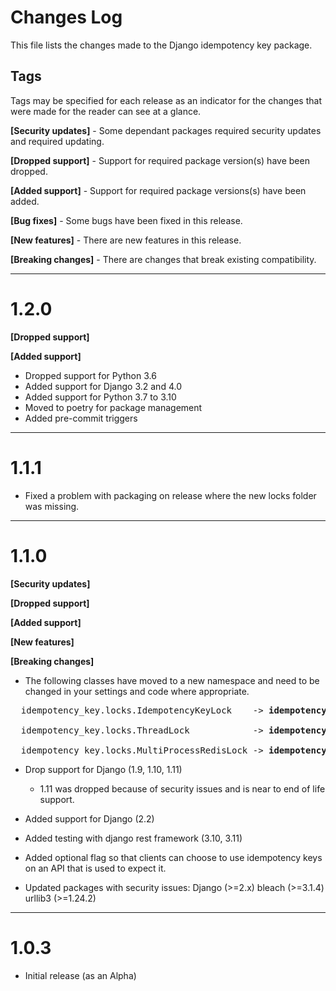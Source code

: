 # Changes Log

This file lists the changes made to the Django idempotency key package.

## Tags
Tags may be specified for each release as an indicator for the changes that were made
for the reader can see at a glance.

**[Security updates]** - Some dependant packages required security updates and required
updating.

**[Dropped support]** - Support for required package version(s) have been dropped.

**[Added support]** - Support for required package versions(s) have been added.

**[Bug fixes]** - Some bugs have been fixed in this release.

**[New features]** - There are new features in this release.

**[Breaking changes]** - There are changes that break existing compatibility.

---
# 1.2.0
  **[Dropped support]**

  **[Added support]**

- Dropped support for Python 3.6
- Added support for Django 3.2 and 4.0
- Added support for Python 3.7 to 3.10
- Moved to poetry for package management
- Added pre-commit triggers

---
# 1.1.1
- Fixed a problem with packaging on release where the new locks folder was missing.

---
# 1.1.0
  **[Security updates]**

  **[Dropped support]**

  **[Added support]**

  **[New features]**

  **[Breaking changes]**

- The following classes have moved to a new namespace and need to be changed in your
settings and code where appropriate.
<pre>
  idempotency_key.locks.IdempotencyKeyLock    -> <strong>idempotency_key.locks.basic.IdempotencyKeyLock</strong>

  idempotency_key.locks.ThreadLock            -> <strong>idempotency_key.locks.basic.ThreadLock</strong>

  idempotency_key.locks.MultiProcessRedisLock -> <strong>idempotency_key.locks.redis.MultiProcessRedisLock</strong>
</pre>

- Drop support for Django (1.9, 1.10, 1.11)
  - 1.11 was dropped because of security issues and is near to end of life support.

- Added support for Django (2.2)

- Added testing with django rest framework (3.10, 3.11)

- Added optional flag so that clients can choose to use idempotency keys on an API that
  is used to expect it.

- Updated packages with security issues:
  Django (>=2.x)
  bleach (>=3.1.4)
  urllib3 (>=1.24.2)

---
# 1.0.3

- Initial release (as an Alpha)
